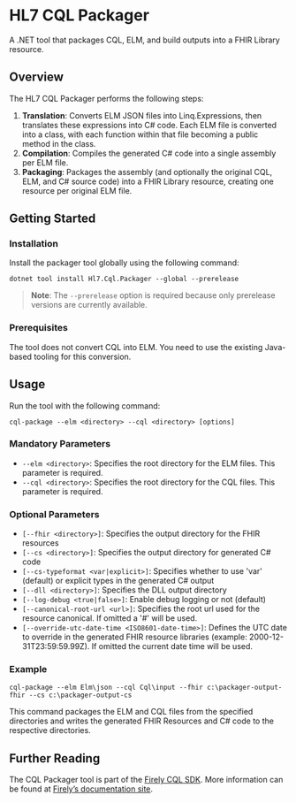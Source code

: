 # HL7 CQL Packager

A .NET tool that packages CQL, ELM, and build outputs into a FHIR Library resource.

## Overview

The HL7 CQL Packager performs the following steps:

1. **Translation**: Converts ELM JSON files into Linq.Expressions, then translates these expressions into C# code. Each ELM file is converted into a class, with each function within that file becoming a public method in the class.
2. **Compilation**: Compiles the generated C# code into a single assembly per ELM file.
3. **Packaging**: Packages the assembly (and optionally the original CQL, ELM, and C# source code) into a FHIR Library resource, creating one resource per original ELM file.

## Getting Started

### Installation

Install the packager tool globally using the following command:

```shell
dotnet tool install Hl7.Cql.Packager --global --prerelease
```

> **Note**: The `--prerelease` option is required because only prerelease versions are currently available.

### Prerequisites

The tool does not convert CQL into ELM. You need to use the existing Java-based tooling for this conversion.

## Usage

Run the tool with the following command:

```shell
cql-package --elm <directory> --cql <directory> [options]
```

### Mandatory Parameters

- `--elm <directory>`: Specifies the root directory for the ELM files. This parameter is required.
- `--cql <directory>`: Specifies the root directory for the CQL files. This parameter is required.

### Optional Parameters

- `[--fhir <directory>]`: Specifies the output directory for the FHIR resources
- `[--cs <directory>]`: Specifies the output directory for generated C# code
- `[--cs-typeformat <var|explicit>]`: Specifies whether to use 'var' (default) or explicit types in the generated C# output
- `[--dll <directory>]`: Specifies the DLL output directory
- `[--log-debug <true|false>]`: Enable debug logging or not (default)
- `[--canonical-root-url <url>]`: Specifies the root url used for the resource canonical. If omitted a '#' will be used.
- `[--override-utc-date-time <ISO8601-date-time>]`: Defines the UTC date to override in the generated FHIR resource libraries (example: 2000-12-31T23:59:59.99Z). If omitted the current date time will be used.

### Example

```
cql-package --elm Elm\json --cql Cql\input --fhir c:\packager-output-fhir --cs c:\packager-output-cs
```

This command packages the ELM and CQL files from the specified directories and writes the generated FHIR Resources and C# code to the respective directories.

## Further Reading

The CQL Packager tool is part of the [Firely CQL SDK](https://github.com/FirelyTeam/firely-cql-sdk). More information can be found at [Firely’s documentation site](https://docs.fire.ly/projects/Firely-NET-SDK/en/latest/cql/cql-packager.html).
